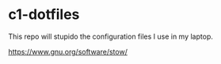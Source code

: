 # c1-dotfiles

This repo will stupido the configuration files I use in my laptop.

https://www.gnu.org/software/stow/
